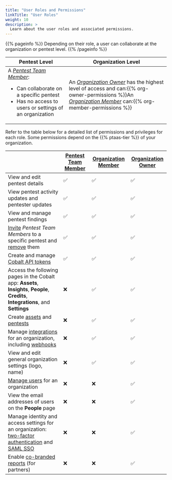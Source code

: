 ```yaml
---
title: "User Roles and Permissions"
linkTitle: "User Roles"
weight: 10
description: >
  Learn about the user roles and associated permissions.
---
```


{{% pageinfo %}}
Depending on their role, a user can collaborate at the organization or pentest level.
{{% /pageinfo %}}

| Pentest Level | Organization Level |
|---|---|
| A [_Pentest Team Member_](/getting-started/glossary/#pentest-team-member):<ul><li>Can collaborate on a specific pentest</li><li>Has no access to users or settings of an organization</li></ul> | An [_Organization Owner_](/getting-started/glossary/#organization-owner) has the highest level of access and can:{{% org-owner-permissions %}}An [_Organization Member_](/getting-started/glossary/#organization-member) can:{{% org-member-permissions %}} |

Refer to the table below for a detailed list of permissions and privileges for each role. Some permissions depend on the {{% ptaas-tier %}} of your organization.

|  | [Pentest Team Member](/getting-started/glossary/#pentest-team-member) | [Organization Member](/getting-started/glossary/#organization-member) | [Organization Owner](/getting-started/glossary/#organization-owner) |
|---|---|---|---|
| View and edit pentest details | ✅ | ✅ | ✅ |
| View pentest activity updates and pentester updates| ✅ | ✅ | ✅ |
| View and manage pentest findings | ✅ | ✅ | ✅ |
| [Invite](/platform-deep-dive/collaboration/organization/manage-users/#add-a-pentest-team-member) _Pentest Team Members_ to a specific pentest and [remove](/platform-deep-dive/collaboration/organization/manage-users/#remove-a-pentest-team-member) them | ✅ | ✅ | ✅ |
| Create and manage [Cobalt API tokens](/apiusecases/create_asset/#create-an-api-token-in-the-cobalt-ui) | ✅ | ✅ | ✅ |
| Access the following pages in the Cobalt app: **Assets**, **Insights**, **People**, **Credits**, **Integrations**, and **Settings** | ❌ | ✅ | ✅ |
| Create [assets](/platform-deep-dive/assets/) and [pentests](/platform-deep-dive/pentests/) | ❌ | ✅ | ✅ |
| Manage [integrations](/integrations/) for an organization, including [webhooks](/integrations/webhooks/) | ❌ | ✅ | ✅ |
| View and edit general organization settings (logo, name) | ❌ | ✅ | ✅ |
| [Manage users](/platform-deep-dive/collaboration/organization/manage-users/#manage-users-for-your-organization) for an organization | ❌ | ❌ | ✅ |
| View the email addresses of users on the **People** page | ❌ | ❌ | ✅ |
| Manage identity and access settings for an organization: [two-factor authentication](/getting-started/sign-in/#two-factor-authentication) and [SAML SSO](/getting-started/sign-in/#saml-sso) | ❌ | ❌ | ✅ |
| Enable [co-branded reports](/getting-started/checklist/#co-branded-reports) (for partners) | ❌ | ❌ | ✅ |
